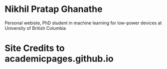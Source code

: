 
# Nikhil Pratap Ghanathe

Personal webiste, PhD student in machine learning for low-power devices at University of British Columbia

# Site Credits to academicpages.github.io
